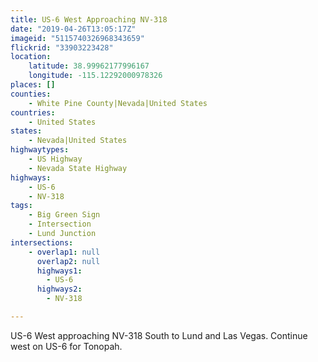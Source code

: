 ```yaml
---
title: US-6 West Approaching NV-318
date: "2019-04-26T13:05:17Z"
imageid: "5115740326968343659"
flickrid: "33903223428"
location:
    latitude: 38.99962177996167
    longitude: -115.12292000978326
places: []
counties:
    - White Pine County|Nevada|United States
countries:
    - United States
states:
    - Nevada|United States
highwaytypes:
    - US Highway
    - Nevada State Highway
highways:
    - US-6
    - NV-318
tags:
    - Big Green Sign
    - Intersection
    - Lund Junction
intersections:
    - overlap1: null
      overlap2: null
      highways1:
        - US-6
      highways2:
        - NV-318

---
```

US-6 West approaching NV-318 South to Lund and Las Vegas.  Continue west on US-6 for Tonopah.